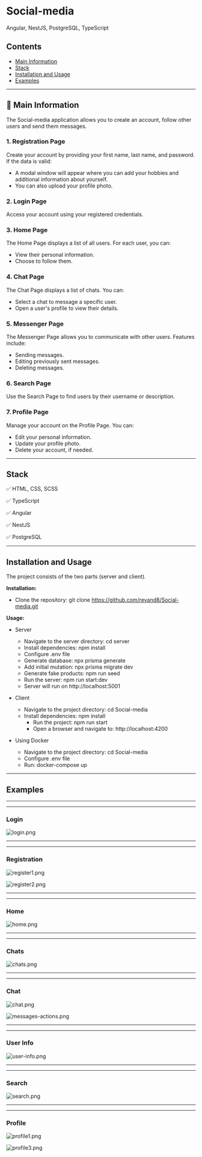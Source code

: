 # Social-media
Angular, NestJS, PostgreSQL, TypeScript


## Contents
* [Main Information](#📜-Main-Information)
* [Stack](#Stack)
* [Installation and Usage](#Installation-and-Usage)
* [Examples](#Examples)

____

## 📜 Main Information

The Social-media application allows you to create an account, 
follow other users and send them messages.


### 1. Registration Page
Create your account by providing your first name, last name, and password.  
If the data is valid:
- A modal window will appear where you can add 
your hobbies and additional information about yourself.
- You can also upload your profile photo.

### 2. Login Page
Access your account using your registered credentials.

### 3. Home Page
The Home Page displays a list of all users. For each user, you can:
- View their personal information.
- Choose to follow them.

### 4. Chat Page
The Chat Page displays a list of chats. You can:
- Select a chat to message a specific user.
- Open a user's profile to view their details.

### 5. Messenger Page
The Messenger Page allows you to communicate with other users. 
Features include:
- Sending messages.
- Editing previously sent messages.
- Deleting messages.

### 6. Search Page
Use the Search Page to find users by their username or description.

### 7. Profile Page
Manage your account on the Profile Page. You can:
- Edit your personal information.
- Update your profile photo.
- Delete your account, if needed.

____

## Stack

✅ HTML, CSS, SCSS

✅ TypeScript

✅ Angular

✅ NestJS

✅ PostgreSQL


____

## Installation and Usage

The project consists of the two parts (server and client).

**Installation:**

* Clone the repository: git clone https://github.com/reyand8/Social-media.git

**Usage:**

* Server
    - Navigate to the server directory: cd server
    - Install dependencies: npm install
    - Configure .env file
    - Generate database: npx prisma generate
    - Add initial mutation: npx prisma migrate dev
    - Generate fake products: npm run seed
    - Run the server: npm run start:dev
    - Server will run on http://localhost:5001
* Client
    - Navigate to the project directory: cd Social-media
    - Install dependencies: npm install
        - Run the project: npm run start
        - Open a browser and navigate to: http://localhost:4200


* Using Docker
    - Navigate to the project directory: cd Social-media
    - Configure .env file
    - Run: docker-compose up

____

## Examples

____
____

### Login

![login.png](readmeScr/login.png)

____
____

### Registration

![register1.png](readmeScr/register1.png)

![register2.png](readmeScr/register2.png)
____
____

### Home

![home.png](readmeScr/home.png)

____
____

### Chats

![chats.png](readmeScr/chats.png)

____
____

### Chat

![chat.png](readmeScr/chat.png)

![messages-actions.png](readmeScr/messages-actions.png)
____
____

### User Info

![user-info.png](readmeScr/user-info.png)

____
____

### Search

![search.png](readmeScr/search.png)

____
____

### Profile

![profile1.png](readmeScr/profile1.png)

![profile3.png](readmeScr/profile3.png)
